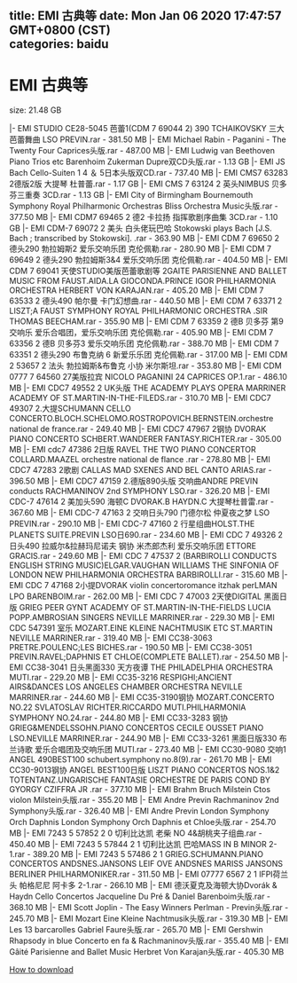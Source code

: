 
title: EMI 古典等
date: Mon Jan 06 2020 17:47:57 GMT+0800 (CST)    
categories: baidu
---

# EMI 古典等
size: 21.48 GB
 
 
|- EMI STUDIO CE28-5045 芭蕾1(CDM 7 69044 2) 390 TCHAIKOVSKY 三大芭蕾舞曲 LSO PREVIN.rar - 381.50 MB
|- EMI Michael Rabin - Paganini - The Twenty Four Caprices头版.rar - 487.00 MB
|- EMI Ludwig van Beethoven Piano Trios etc Barenhoim Zukerman Dupre双CD头版.rar - 1.13 GB
|- EMI JS Bach Cello-Suiten 1 4 ＆ 5日本头版双CD.rar - 737.40 MB
|- EMI CMS7 63283 2德版2版 大提琴 杜普蕾.rar - 1.17 GB
|- EMI CMS 7 63124 2 英头NIMBUS 贝多芬三重奏 3CD.rar - 1.13 GB
|- EMI City of Birmingham Bournemouth Symphony Royal Philharmonic Orchestras Bliss Orchestra Music头版.rar - 377.50 MB
|- EMI CDM7 69465 2 德2 卡拉扬 指挥歌剧序曲集 3CD.rar - 1.10 GB
|- EMI CDM-7 69072 2 美头 白头佬玩巴哈 Stokowski plays Bach  [J.S. Bach ; transcribed by Stokowski]. .rar - 363.90 MB
|- EMI CDM 7 69650 2 德头290 勃拉姆斯2 爱乐交响乐团 克伦佩勒.rar - 280.90 MB
|- EMI CDM 7 69649 2 德头290 勃拉姆斯3&4 爱乐交响乐团 克伦佩勒.rar - 404.50 MB
|- EMI CDM 7 69041 天使STUDIO美版芭蕾歌剧等 2GAITE PARISIENNE AND BALLET MUSIC FROM FAUST.AIDA.LA GIOCONDA.PRINCE IGOR PHILHARMONIA ORCHESTRA HERBERT VON KARAJAN.rar - 405.20 MB
|- EMI CDM 7 63533 2 德头490 帕尔曼 卡门幻想曲.rar - 440.50 MB
|- EMI CDM 7 63371 2 LISZT;A FAUST SYMPHONY ROYAL PHILHARMONIC ORCHESTRA .SIR THOMAS BEECHAM.rar - 355.90 MB
|- EMI CDM 7 63359 2 德B 贝多芬 第9交响乐 爱乐合唱团，爱乐交响乐团 克伦佩勒.rar - 405.90 MB
|- EMI CDM 7 63356 2 德B 贝多芬3 爱乐交响乐团 克伦佩勒.rar - 388.70 MB
|- EMI CDM 7 63351 2 德头290 布鲁克纳 6  新爱乐乐团 克伦佩勒.rar - 317.00 MB
|- EMI CDM 2 53657 2 法头 勃拉姆斯&布鲁克 小协 米尔斯坦.rar - 353.80 MB
|- EMI CDM 0777 7 64560 27美版拉宾 NICOLO PAGANINI 24 CAPRICES OP.1.rar - 486.10 MB
|- EMI CDC7 49552 2 UK头版 THE ACADEMY PLAYS OPERA MARRINER ACADEMY OF ST.MARTIN-IN-THE-FILEDS.rar - 310.70 MB
|- EMI CDC7 49307 2.大提SCHUMANN CELLO CONCERTO.BLOCH.SCHELOMO.ROSTROPOVICH.BERNSTEIN.orchestre national de france.rar - 249.40 MB
|- EMI CDC7 47967 2钢协 DVORAK PIANO CONCERTO SCHBERT.WANDERER FANTASY.RICHTER.rar - 305.00 MB
|- EMI cdc7 47386 2日版 RAVEL THE TWO PIANO CONCERTOR COLLARD.MAAZEL orchestre national de flance .rar - 278.80 MB
|- EMI CDC7 47283 2歌剧 CALLAS MAD SXENES AND BEL CANTO ARIAS.rar - 396.50 MB
|- EMI CDC7 47159 2.德版890头版 交响曲ANDRE PREVIN conducts RACHMANINOV 2nd SYMPHONY LSO.rar - 326.20 MB
|- EMI CDC-7 47614 2 美加头590 海顿C DVORAK.B HAYDN.C 大提琴杜普雷.rar - 367.60 MB
|- EMI CDC-7 47163 2 交响日头790 门德尔松 仲夏夜之梦 LSO PREVIN.rar - 290.10 MB
|- EMI CDC-7 47160 2 行星组曲HOLST.THE PLANETS SUITE.PREVIN LSO日690.rar - 234.60 MB
|- EMI CDC 7 49326 2 日头490 拉威尔&拉赫玛尼诺夫 钢协 米杰郎杰利 爱乐交响乐团 ETTORE GRACIS.rar - 249.60 MB
|- EMI CDC 7 47537 2 (BARBIROLLI CONDUCTS ENGLISH STRING MUSIC)ELGAR.VAUGHAN WILLIAMS THE SINFONIA OF LONDON NEW PHILHARMONIA ORCHESTRA BARBIROLLI.rar - 315.60 MB
|- EMI CDC 7 47168 2小提DVORAK violin concertoromance itzhak perLMAN LPO BARENBOIM.rar - 262.00 MB
|- EMI CDC 7 47003 2天使DIGITAL 黑面日版 GRIEG PEER GYNT ACADEMY OF ST.MARTIN-IN-THE-FIELDS LUCIA POPP.AMBROSIAN SINGERS NEVILLE MARRINER.rar - 229.30 MB
|- EMI CDC 547391 室乐 MOZART.EINE KLEINE NACHTMUSIK ETC ST.MARTIN NEVILLE MARRINER.rar - 319.40 MB
|- EMI CC38-3063 PRETRE.POULENC;LES BICHES.rar - 190.50 MB
|- EMI CC38-3051 PREVIN.RAVEL;DAPHNIS ET CHLOE(COMPLETE BALLET).rar - 254.50 MB
|- EMI CC38-3041 日头黑面330 天方夜谭 THE PHILADELPHIA ORCHESTRA MUTI.rar - 229.20 MB
|- EMI CC35-3216 RESPIGHI;ANCIENT AIRS&DANCES LOS ANGELES CHAMBER ORCHESTRA NEVILLE MARRINER.rar - 244.60 MB
|- EMI CC35-3190钢协 MOZART.CONCERTO NO.22 SVLATOSLAV RICHTER.RICCARDO MUTI.PHILHARMONIA SYMPHONY NO.24.rar - 244.80 MB
|- EMI CC33-3283 钢协GRIEG&MENDELSSOHN.PIANO CONCERTOS CECILE OUSSET PIANO LSO.NEVILLE MARRINER.rar - 244.90 MB
|- EMI CC33-3261 黑面日版330 布兰诗歌 爱乐合唱团及交响乐团 MUTI.rar - 273.40 MB
|- EMI CC30-9080 交响1 ANGEL 490BEST100 schubert.symphony no.8(9).rar - 261.70 MB
|- EMI CC30-9013钢协 ANGEL BEST100日版 LISZT PIANO CONCERTOS NOS.1&2 TOTENTANZ.UNGARISCHE FANTASIE ORCHESTRE DE PARIS COND BY GYORGY CZIFFRA JR .rar - 377.10 MB
|- EMI Brahm Bruch Milstein Ctos violon Milstein头版.rar - 355.20 MB
|- EMI Andre Previn Rachmaninov 2nd Symphony头版.rar - 326.40 MB
|- EMI Andre Previn London Symphony Orch Daphnis London Symphony Orch Daphnis et Chloe头版.rar - 254.70 MB
|- EMI 7243 5 57852 2 0 切利比达凯 老柴 NO 4&胡桃夹子组曲.rar - 450.40 MB
|- EMI 7243 5 57844 2 1 切利比达凯 巴哈MASS IN B MINOR 2-1.rar - 389.20 MB
|- EMI 7243 5 57486 2 1 GRIEG.SCHUMANN.PIANO CONCERTOS ANDSNES.JANSONS LEIF OVE ANDSNES MARISS JANSONS BERLINER PHILHARMONIKER.rar - 311.50 MB
|- EMI 07777 6567 2 1 IFPI荷兰头 帕格尼尼 阿卡多 2-1.rar - 266.10 MB
|- EMI  德沃夏克及海顿大协Dvorák & Haydn Cello Concertos  Jacqueline Du Pré & Daniel Barenboim头版.rar - 368.10 MB
|- EMI  Scott Joplin - The Easy Winners Perlman - Previn头版.rar - 245.70 MB
|- EMI  Mozart Eine Kleine Nachtmusik头版.rar - 319.30 MB
|- EMI  Les 13 barcarolles Gabriel Faure头版.rar - 265.70 MB
|- EMI  Gershwin Rhapsody in blue  Concerto en fa & Rachmaninov头版.rar - 355.40 MB
|- EMI  Gâité Parisienne and Ballet Music Herbret Von Karajan头版.rar - 405.30 MB

[How to download](https://bpcam.bemobtrk.com/go/2ceec3aa-1ca2-46d6-b9ff-aaa5c184517c?jno=5489)